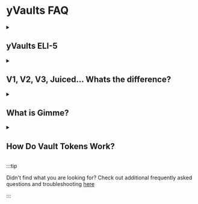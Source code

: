 # yVaults FAQ

<details className="customFaqDetails">

  <summary>

## yVaults ELI-5

  </summary>

Yearn Vaults are contracts on the Ethereum blockchain—and the layer2 networks that sit atop it. They allow you to deposit cryptocurrency tokens you own and earn interest on them. When you deposit, your tokens are combined with other depositors' tokens and directed toward interest earning opportunities. How and which opportunities are chosen depends on the *Strategies* used by the vault. You receive a receipt token (aka a Vault Token) that can be used to retrieve your original deposit plus any interest earned.
</details>

<details className="customFaqDetails">

  <summary>

## V1, V2, V3, Juiced... Whats the difference?

  </summary>

So many options! But don't worry, it isn't so complicated.

- V3 are the newest vaults. They are probably your best bet unless you can't find what you are looking for.
- V2 are older vaults, but are still used for Curve and Curve-based pools like Velodrome and Aerodrome.
- V1 vaults are the OG and not supported so you shouldn't even see them anywhere. If you do, or if you need to access funds deposited during DeFi summer, hop in the [discord](https://discord.gg/yearn) and let us know.
- Juiced Vaults are (now deprecated) vaults built to use Ajna, which is a lending and borrowing protocol. They have their own [frontend](https://juiced.yearn.fi/) and [docs](https://docs.juiced.app/) so check those out. One thing to be aware of is that since Ajna is a lending platform, you may not be able to withdraw funds immediately if there is high borrowing demand.

</details>

<details className="customFaqDetails">

  <summary>

## What is Gimme?

  </summary>

[Gimme](https://gimme.mom/) is a (now deprecated) easy-to-use frontend focused on making Yearn super simple. It currently supports yVaults on Polygon and Base and will roll out other L2s soon. You can easily zap right into Yearn's single asset V3 vaults and start earning fast!

</details>

<details className="customFaqDetails">

  <summary>

## How Do Vault Tokens Work?

  </summary>

[yVault Tokens](https://docs.yearn.fi/resources/defi-glossary#ytoken) are like a deposit receipt. They represent a user's share of the yVault that they are participating in.

**For example**, if you deposit YFI in a yVault you will receive yvYFI in return. yvYFI would be the yVault Token.

If your yVault generates profit, the share price of your yVault tokens will increase. This happens because more underlying tokens are in the yVault to redeem upon withdrawal.

![image](https://i.imgur.com/3zkSnoE.png)
![image](https://i.imgur.com/yrGEVCr.png)

Once a user's assets are withdrawn from the yVault, their yVault Token will be burned. yVault Tokens are [ERC-20](https://ethereum.org/en/developers/docs/standards/tokens/erc-20/), meaning they can be transferred and traded as any other common Ethereum token.

The vault tokens have evolved between v1, v2, and v3, here are a couple of main differences:

### V1 yVault Tokens

- Each vault contract can use only 1 yield strategy contract.
- Vault tokens are prefixed with a leading `y`, so a v1 vault for USDC gives the user yUSDC.

### V2 yVault Tokens

- Each vault contract can use up to 20 yield strategy contracts.
- Vault tokens are prefixed with `yv`, so a v2 vault for USDC gives the user yvUSDC.

### V3 yVault Tokens

- All V3 vaults are [ERC-4626](https://ethereum.org/en/developers/docs/standards/tokens/erc-4626/) compliant.
- Vaults can be either [multi-strategy](https://docs.yearn.fi/developers/v3/overview#definitions) or [single-strategy (Tokenized Strategy)](https://docs.yearn.fi/developers/v3/overview#definitions).
- Multi-strategy vaults tokens are prefixed with `yv` and appended with a ["category"](https://docs.yearn.fi/developers/v3/integrating_v3#category), so a v3 vault for USDC with a category type of `1` gives the user `yvUSDC-1`.
- Single strategy vaults are prefixed with `ys`, so a v3 single strategy vault gives the user `ysUSDC`.

</details>

:::tip

Didn't find what you are looking for? Check out additional frequently asked questions and troubleshooting [here](/getting-started/guides/user-faq)

:::
